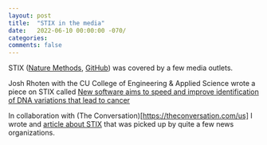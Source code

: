 ```yaml
---
layout: post
title:  "STIX in the media"
date:   2022-06-10 00:00:00 -070/
categories: 
comments: false
---
```


STIX ([Nature Methods](https://www.nature.com/articles/s41592-022-01423-4),
[GitHub](https://github.com/ryanlayer/stix)) was covered by a few media
outlets.

Josh Rhoten with the CU College of Engineering & Applied Science wrote a piece 
on STIX called [New software aims to speed and improve identification of DNA variations that lead to cancer](https://www.colorado.edu/engineering/2022/04/11/new-software-aims-speed-and-improve-identification-dna-variations-lead-cancer)

In collaboration with (The Conversation)[https://theconversation.com/us] I wrote
and [article about STIX](https://theconversation.com/genetic-mutations-can-be-benign-or-cancerous-a-new-method-to-differentiate-between-them-could-lead-to-better-treatments-181413) that was picked up by quite a few news organizations.

